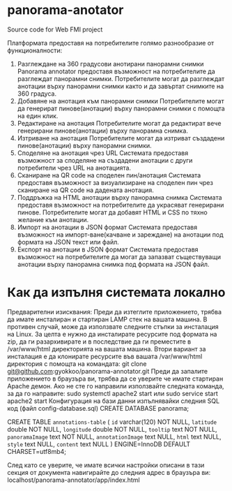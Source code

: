 # panorama-anotator
Source code for Web FMI project

Платформата предоставя на потребителите голямо разнообразие от функционалности:
1.	Разглеждане на 360 градусови анотирани панорамни снимки
Panorama annotator предоставя възможност на потребителите да разглеждат панорамни снимки. Потребителите могат да разглеждат анотации върху панорамни снимки както и да завъртат снимките на 360 градуса.
2.	Добавяне на анотация към панорамни снимки
Потребителите могат да генерират пинове(анотации) върху панорамни снимки с помощта на един клик.
3.	Редактиране на анотация
Потребителите могат да редактират вече генерирани пинове(анотации) върху панорамна снимка.
4.	Изтриване на анотация
Потребителите могат да изтриват създадени пинове(анотации) върху панорамни снимки.
5.	Споделяне на анотация чрез URL
Системата предоставя възможност за споделяне на създадени анотации с други потребители чрез URL на анотацията.
6.	Сканиране на QR code на споделен пин/анотация
Системата предоставя възможност за визуализиране на споделен пин чрез сканиране на QR code на дадената анотация.
7.	Поддръжка на HTML анотации върху панорамна снимка
Системата предоставя възможност на потребителите да украсяват генерирани пинове. Потребителите могат да добавят HTML и CSS по тяхно желание към анотации.
8.	Импорт на анотации в JSON формат
Системата предоставя възможност на импорт-ване(качване и зареждане) на анотации под формата на JSON текст или файл.
9.	Експорт на анотации в JSON формат
Системата предоставя възможност на потребителите да могат да запазват съществуващи анотации върху панорамна снимка под формата на JSON файл.

# Как да изпълня системата локално
Предварителни изисквания:
    Преди да изтеглите приложението, трябва да имате инсталиран и стартиран LAMP стек на вашата машина. 
    В противен случай, може да използвате следните стъпки за инсталация на Linux.
За целта е нужно да инсталирате ресурсите под формата на zip, да ги разархивирате и в последствие да ги преместите в /var/www/html директорията на вашата машина.
Втори вариант за инсталация е да клонирате ресурсите във вашата /var/www/html директория с помощта на командата:
git clone git@github.com:gyokkoo/panorama-annotator.git
Преди да запалите приложението в браузъра ви, трябва да се уверите че имате стартиран Apache демон. Ако не сте го направили използвайте следната команда, за да го направите:
sudo systemctl apache2 start или sudo service start apache2 start
Конфигурация на бази данни изпълнявайки следния SQL код (файл config-database.sql)
CREATE DATABASE panorama;

CREATE TABLE `annotations-table` (
  `id` varchar(120) NOT NULL,
  `latitude` double NOT NULL,
  `longitude` double NOT NULL,
  `tooltip` text NOT NULL,
  `panoramaImage` text NOT NULL,
  `annotationImage` text NULL,
  `html` text NULL,
  `style` text NULL,
  `content` text NULL
) ENGINE=InnoDB DEFAULT CHARSET=utf8mb4;

След като се уверите, че имате всички настройки описани в тази секция от документа навигирайте до следния адрес в браузъра ви:
 localhost/panorama-annotator/app/index.html
